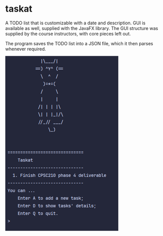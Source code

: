 # taskat

A TODO list that is customizable with a date and description.
GUI is available as well, supplied with the JavaFX library.
The GUI structure was supplied by the course instructors, with core pieces left out.

The program saves the TODO list into a JSON file, which it then parses whenever required.

![Console snapshot](/images/console_snapshot.png)